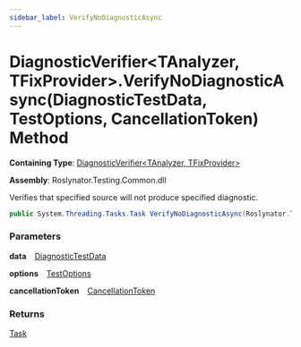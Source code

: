```yaml
---
sidebar_label: VerifyNoDiagnosticAsync
---
```


# DiagnosticVerifier&lt;TAnalyzer, TFixProvider&gt;\.VerifyNoDiagnosticAsync\(DiagnosticTestData, TestOptions, CancellationToken\) Method

**Containing Type**: [DiagnosticVerifier&lt;TAnalyzer, TFixProvider&gt;](../index.md)

**Assembly**: Roslynator\.Testing\.Common\.dll

  
Verifies that specified source will not produce specified diagnostic\.

```csharp
public System.Threading.Tasks.Task VerifyNoDiagnosticAsync(Roslynator.Testing.DiagnosticTestData data, Roslynator.Testing.TestOptions options = null, System.Threading.CancellationToken cancellationToken = default)
```

### Parameters

**data** &ensp; [DiagnosticTestData](../../DiagnosticTestData/index.md)

**options** &ensp; [TestOptions](../../TestOptions/index.md)

**cancellationToken** &ensp; [CancellationToken](https://docs.microsoft.com/en-us/dotnet/api/system.threading.cancellationtoken)

### Returns

[Task](https://docs.microsoft.com/en-us/dotnet/api/system.threading.tasks.task)


